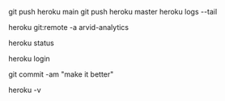 git push heroku main
git push heroku master
heroku logs --tail

heroku git:remote -a arvid-analytics

heroku status

heroku login

git commit -am "make it better"

heroku -v
